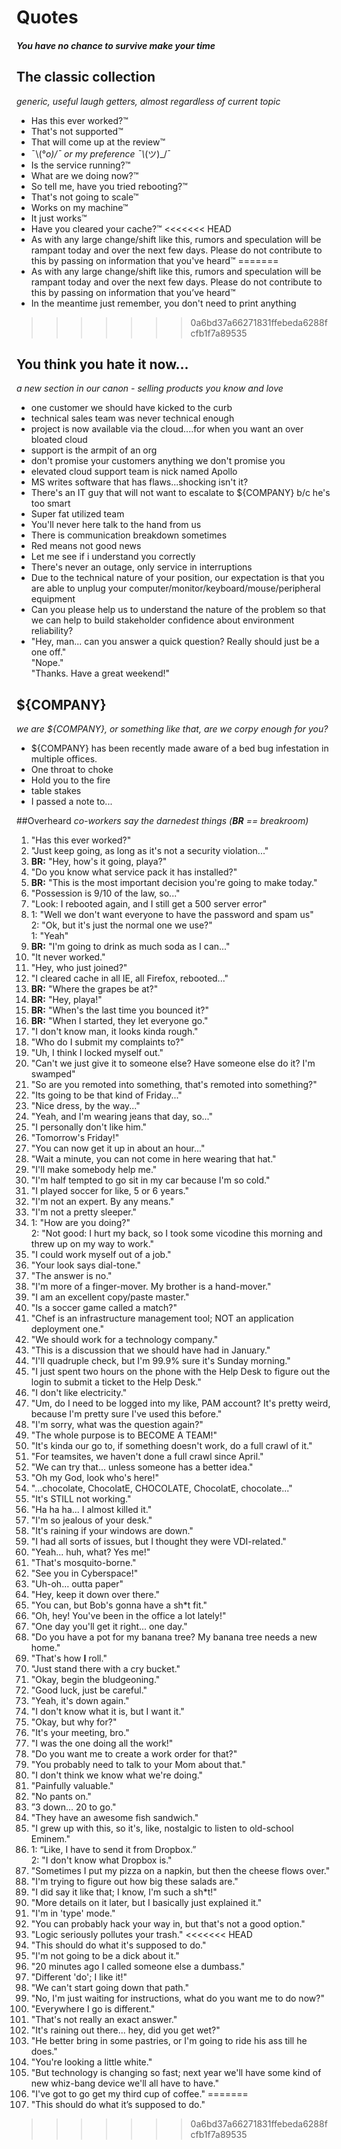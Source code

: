 # Quotes 
#### _You have no chance to survive make your time_

## The classic collection
_generic, useful laugh getters, almost regardless of current topic_

* Has this ever worked?™
* That's not supported™
* That will come up at the review™
* ¯\\(°_o)/¯ or my preference ¯\\_(ツ)_/¯
* Is the service running?™
* What are we doing now?™
* So tell me, have you tried rebooting?™
* That's not going to scale™
* Works on my machine™
* It just works™
* Have you cleared your cache?™
<<<<<<< HEAD
* As with any large change/shift like this, rumors and speculation will be rampant today and over the next few days.  Please do not contribute to this by passing on information that you've heard™
=======
* As with any large change/shift like this, rumors and speculation will be rampant today and over the next few days.  Please do not contribute to this by passing on information that you’ve heard™
* In the meantime just remember, you don't need to print anything
>>>>>>> 0a6bd37a66271831ffebeda6288fcfb1f7a89535

## You think you hate it now...
_a new section in our canon - selling products you know and love_

* one customer we should have kicked to the curb
* technical sales team was never technical enough
* project is now available via the cloud....for when you want an over bloated cloud
* support is the armpit of an org
* don't promise your customers anything we don't promise you
* elevated cloud support team is nick named Apollo
* MS writes software that has flaws...shocking isn't it?
* There's an IT guy that will not want to escalate to ${COMPANY} b/c he's too smart
* Super fat utilized team
* You'll never here talk to the hand from us 
* There is communication breakdown sometimes
* Red means not good news
* Let me see if i understand you correctly
* There's never an outage, only service in interruptions
* Due to the technical nature of your position, our expectation is that you are able to unplug your computer/monitor/keyboard/mouse/peripheral equipment
* Can you please help us to understand the nature of the problem so that we can help to build stakeholder confidence about environment reliability?  
* "Hey, man... can you answer a quick question? Really should just be a one off."  
"Nope."  
"Thanks. Have a great weekend!"


## ${COMPANY}
_we are ${COMPANY}, or something like that, are we corpy enough for you?_

* ${COMPANY} has been recently made aware of a bed bug infestation in multiple offices.
* One throat to choke
* Hold you to the fire
* table stakes
* I passed a note to...

##Overheard
_co-workers say the darnedest things (**BR** == breakroom)_

1. "Has this ever worked?"
1. "Just keep going, as long as it's not a security violation..."
1. **BR:** "Hey, how's it going, playa?"
1. "Do you know what service pack it has installed?"
1. **BR:** "This is the most important decision you're going to make today."
1. "Possession is 9/10 of the law, so..."
1. "Look: I rebooted again, and I still get a 500 server error"
1. 1: "Well we don't want everyone to have the password and spam us"  
2: "Ok, but it's just the normal one we use?"  
1: "Yeah"
1. **BR:** "I'm going to drink as much soda as I can..."
1. "It never worked."
1. "Hey, who just joined?"
1. "I cleared cache in all IE, all Firefox, rebooted..."
1. **BR:** "Where the grapes be at?"
1. **BR:** "Hey, playa!"
1. **BR:** "When's the last time you bounced it?"
1. **BR:** "When I started, they let everyone go."
1. "I don't know man, it looks kinda rough."
1. "Who do I submit my complaints to?"
1. "Uh, I think I locked myself out."
1. "Can't we just give it to someone else? Have someone else do it? I'm swamped"
1. "So are you remoted into something, that's remoted into something?"
1. "Its going to be that kind of Friday..."
1. "Nice dress, by the way..."
1. "Yeah, and I'm wearing jeans that day, so..."
1. "I personally don't like him."
1. "Tomorrow's Friday!"
1. "You can now get it up in about an hour..."
1. "Wait a minute, you can not come in here wearing that hat."
1. "I'll make somebody help me."
1. "I'm half tempted to go sit in my car because I'm so cold."
1. "I played soccer for like, 5 or 6 years."
1. "I'm not an expert. By any means."
1. "I'm not a pretty sleeper."
1. 1: "How are you doing?"  
2: "Not good: I hurt my back, so I took some vicodine this morning and threw up on my way to work."
1. "I could work myself out of a job."
1. "Your look says dial-tone."
1. "The answer is no."
1. "I'm more of a finger-mover. My brother is a hand-mover."
1. "I am an excellent copy/paste master."
1. "Is a soccer game called a match?"
1. "Chef is an infrastructure management tool; NOT an application deployment one."
1. "We should work for a technology company."
1. "This is a discussion that we should have had in January."
1. "I'll quadruple check, but I'm 99.9% sure it's Sunday morning."
1. "I just spent two hours on the phone with the Help Desk to figure out the login to submit a ticket to the Help Desk."
1. "I don't like electricity."
1. "Um, do I need to be logged into my like, PAM account? It's pretty weird, because I'm pretty sure I've used this before."
1. "I'm sorry, what was the question again?"
1. "The whole purpose is to BECOME A TEAM!"
1. "It's kinda our go to, if something doesn't work, do a full crawl of it."
1. "For teamsites, we haven't done a full crawl since April."
1. "We can try that... unless someone has a better idea."
1. "Oh my God, look who's here!"
1. "...chocolate, ChocolatE, CHOCOLATE, ChocolatE, chocolate..."
1. "It's STILL not working."
1. "Ha ha ha... I almost killed it."
1. "I'm so jealous of your desk."
1. "It's raining if your windows are down."
1. "I had all sorts of issues, but I thought they were VDI-related."
1. "Yeah... huh, what? Yes me!"
1. "That's mosquito-borne."
1. "See you in Cyberspace!"
1. "Uh-oh… outta paper"
1. "Hey, keep it down over there."
1. "You can, but Bob's gonna have a sh*t fit."
1. "Oh, hey! You've been in the office a lot lately!"
1. "One day you'll get it right... one day."
1. "Do you have a pot for my banana tree?  My banana tree needs a new home."
1. "That's how **I** roll."
1. "Just stand there with a cry bucket."
1. "Okay, begin the bludgeoning."
1. "Good luck, just be careful."
1. "Yeah, it's down again."
1. "I don't know what it is, but I want it."
1. "Okay, but why for?"
1. "It's your meeting, bro."
1. "I was the one doing all the work!"
1. "Do you want me to create a work order for that?"
1. "You probably need to talk to your Mom about that."
1. "I don't think we know what we're doing."
1. "Painfully valuable."
1. "No pants on."
1. ”3 down... 20 to go."
1. "They have an awesome fish sandwich."
1. "I grew up with this, so it's, like, nostalgic to listen to old-school Eminem."
1. 1: “Like, I have to send it from Dropbox.”  
2: "I don't know what Dropbox is."
1. "Sometimes I put my pizza on a napkin, but then the cheese flows over."
1. "I'm trying to figure out how big these salads are."
1. "I did say it like that; I know, I'm such a sh*t!"
1. "More details on it later, but I basically just explained it."
1. "I'm in 'type' mode."
1. "You can probably hack your way in, but that's not a good option."
1. "Logic seriously pollutes your trash."
<<<<<<< HEAD
1. "This should do what it's supposed to do."
1. "I'm not going to be a dick about it."
1. "20 minutes ago I called someone else a dumbass."
1. "Different 'do'; I like it!"
1. "We can't start going down that path."
1. "No, I'm just waiting for instructions, what do you want me to do now?"
1. "Everywhere I go is different."
1. "That's not really an exact answer."
1. "It's raining out there... hey, did you get wet?"
1. "He better bring in some pastries, or I'm going to ride his ass till he does."
1. "You're looking a little white."
1. "But technology is changing so fast; next year we'll have some kind of new whiz-bang device we'll all have to have."
1. "I've got to go get my third cup of coffee."
=======
1. "This should do what it’s supposed to do."
>>>>>>> 0a6bd37a66271831ffebeda6288fcfb1f7a89535
